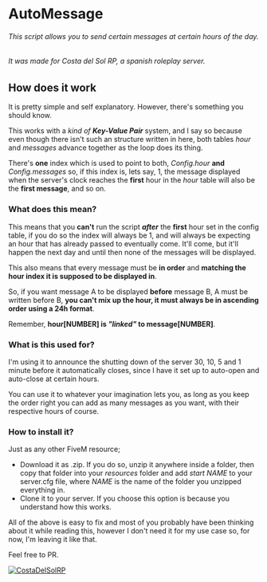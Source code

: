    # AutoMessage
###### _This script allows you to send certain messages at certain hours of the day._
###### _It was made for Costa del Sol RP, a spanish roleplay server._


## How does it work

It is pretty simple and self explanatory. However, there's something you should know.

This works with a _kind of_ ***Key-Value Pair*** system, and I say so because even though there isn't such an structure written in here, both tables _hour_ and _messages_ advance together as the loop does its thing.

There's **one** index which is used to point to both, _Config.hour_ **and** _Config.messages_ so, if this index is, lets say, 1, the message displayed when the server's clock reaches the **first** hour in the _hour_ table will also be the **first message**, and so on.

### What does this mean?

This means that you **can't** run the script ***after*** the **first** hour set in the config table, if you do so the index will always be 1, and will always be expecting an hour that has already passed to eventually come.
It'll come, but it'll happen the next day and until then none of the messages will be displayed.

This also means that every message must be **in order** and **matching the hour index it is supposed to be displayed in**.


So, if you want message A to be displayed **before** message B, A must be written before B, **you can't mix up the hour, it must always be in ascending order using a 24h format**.

Remember, **hour[NUMBER] is _"linked"_ to message[NUMBER]**.

### What is this used for?

I'm using it to announce the shutting down of the server 30, 10, 5 and 1 minute before it automatically closes, since I have it set up to auto-open and auto-close at certain hours.

You can use it to whatever your imagination lets you, as long as you keep the order right you can add as many messages as you want, with their respective hours of course.

### How to install it?

Just as any other FiveM resource;
- Download it as .zip. 
If you do so, unzip it anywhere inside a folder, then copy that folder into your _resources_ folder and add _start NAME_ to your server.cfg file, where _NAME_ is the name of the folder you unzipped everything in.
- Clone it to your server. 
If you choose this option is because you understand how this works.

All of the above is easy to fix and most of you probably have been thinking about it while reading this, however I don't need it for my use case so, for now, I'm leaving it like that.

Feel free to PR.


[![CostaDelSolRP](https://pbs.twimg.com/profile_images/1347632557911904256/q1W8QQ8A_200x200.png)](http://www.costadelsolrp.xyz)
